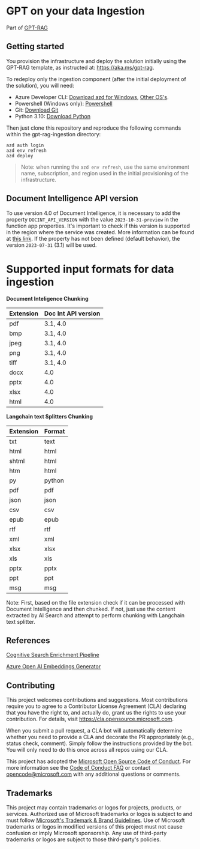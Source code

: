 # GPT on your data Ingestion

Part of [GPT-RAG](https://github.com/Azure/gpt-rag)

## Getting started

You provision the infrastructure and deploy the solution initially using the GPT-RAG template, as instructed at: https://aka.ms/gpt-rag.

To redeploy only the ingestion component (after the initial deployment of the solution), you will need:

 - Azure Developer CLI: [Download azd for Windows](https://azdrelease.azureedge.net/azd/standalone/release/1.5.0/azd-windows-amd64.msi), [Other OS's](https://learn.microsoft.com/en-us/azure/developer/azure-developer-cli/install-azd).
 - Powershell (Windows only): [Powershell](https://learn.microsoft.com/en-us/powershell/scripting/install/installing-powershell-on-windows?view=powershell-7.4#installing-the-msi-package)
 - Git: [Download Git](https://git-scm.com/downloads)
 - Python 3.10: [Download Python](https://www.python.org/downloads/release/python-31011/)

Then just clone this repository and reproduce the following commands within the gpt-rag-ingestion directory:  

```
azd auth login  
azd env refresh  
azd deploy  
```

> Note: when running the ```azd env refresh```, use the same environment name, subscription, and region used in the initial provisioning of the infrastructure.

## Document Intelligence API version

To use version 4.0 of Document Intelligence, it is necessary to add the property `DOCINT_API_VERSION` with the value `2023-10-31-preview` in the function app properties. It's important to check if this version is supported in the region where the service was created. More information can be found at [this link](https://learn.microsoft.com/en-us/azure/ai-services/document-intelligence/concept-layout?view=doc-intel-4.0.0). If the property has not been defined (default behavior), the version `2023-07-31` (3.1) will be used.

# Supported input formats for data ingestion


**Document Inteligence Chunking**

| Extension | Doc Int API version |
|-----------|-------------------|
| pdf       | 3.1, 4.0          |
| bmp       | 3.1, 4.0          |
| jpeg      | 3.1, 4.0          |
| png       | 3.1, 4.0          |
| tiff      | 3.1, 4.0          |
| docx      | 4.0               |
| pptx      | 4.0               |
| xlsx      | 4.0               |
| html      | 4.0               |

**Langchain text Splitters Chunking**

| Extension | Format |
|-----------|--------|
| txt       | text   |
| html      | html   |
| shtml     | html   |
| htm       | html   |
| py        | python |
| pdf       | pdf    |
| json      | json   |
| csv       | csv    |
| epub      | epub   |
| rtf       | rtf    |
| xml       | xml    |
| xlsx      | xlsx   |
| xls       | xls    |
| pptx      | pptx   |
| ppt       | ppt    |
| msg       | msg    |

Note: First, based on the file extension check if it can be processed with Document Intelligence and then chunked. If not, just use the content extracted by AI Search and attempt to perform chunking with Langchain text splitter.

## References

[Cognitive Search Enrichment Pipeline](https://learn.microsoft.com/en-us/azure/search/cognitive-search-concept-intro)

[Azure Open AI Embeddings Generator](https://github.com/Azure-Samples/azure-search-power-skills/tree/57214f6e8773029a638a8f56840ab79fd38574a2/Vector/EmbeddingGenerator)

## Contributing

This project welcomes contributions and suggestions.  Most contributions require you to agree to a
Contributor License Agreement (CLA) declaring that you have the right to, and actually do, grant us
the rights to use your contribution. For details, visit https://cla.opensource.microsoft.com.

When you submit a pull request, a CLA bot will automatically determine whether you need to provide
a CLA and decorate the PR appropriately (e.g., status check, comment). Simply follow the instructions
provided by the bot. You will only need to do this once across all repos using our CLA.

This project has adopted the [Microsoft Open Source Code of Conduct](https://opensource.microsoft.com/codeofconduct/).
For more information see the [Code of Conduct FAQ](https://opensource.microsoft.com/codeofconduct/faq/) or
contact [opencode@microsoft.com](mailto:opencode@microsoft.com) with any additional questions or comments.

## Trademarks

This project may contain trademarks or logos for projects, products, or services. Authorized use of Microsoft
trademarks or logos is subject to and must follow
[Microsoft's Trademark & Brand Guidelines](https://www.microsoft.com/en-us/legal/intellectualproperty/trademarks/usage/general).
Use of Microsoft trademarks or logos in modified versions of this project must not cause confusion or imply Microsoft sponsorship.
Any use of third-party trademarks or logos are subject to those third-party's policies.
